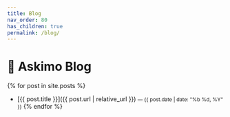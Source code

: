 ```yaml
---
title: Blog
nav_order: 80
has_children: true
permalink: /blog/
---
```


# 📰 Askimo Blog

{% for post in site.posts %}
- [{{ post.title }}]({{ post.url | relative_url }}) <small>— {{ post.date | date: "%b %d, %Y" }}</small>
  {% endfor %}
